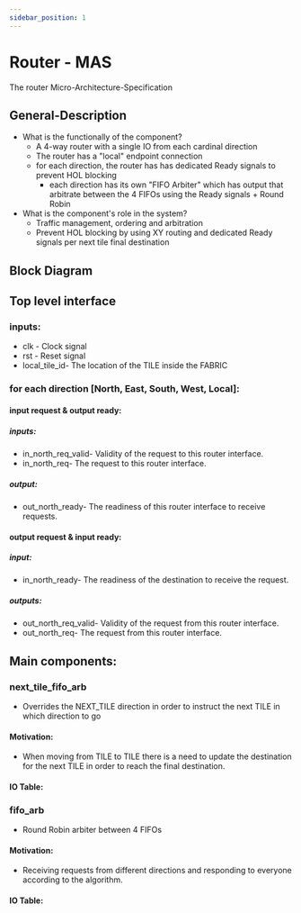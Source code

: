 ```yaml
---
sidebar_position: 1
---
```


# Router - MAS
The router Micro-Architecture-Specification

## General-Description
- What is the functionally of the component?
    - A 4-way router with a single IO from each cardinal direction
    - The router has a "local" endpoint connection
    - for each direction, the router has has dedicated Ready signals to prevent HOL blocking
       - each direction has its own "FIFO Arbiter" which has output that arbitrate between the 4 FIFOs using the Ready signals + Round Robin
- What is the component's role in the system?
    - Traffic management, ordering and arbitration
    - Prevent HOL blocking by using XY routing and dedicated Ready signals per next tile final destination




## Block Diagram


## Top level interface
### inputs: 
- clk - Clock signal
- rst - Reset signal
- local_tile_id- The location of the TILE inside the FABRIC
### for each direction [North, East, South, West, Local]:
#### input request & output ready:
##### inputs:
 - in_north_req_valid- Validity of the request to this router interface.
 - in_north_req- The request to this router interface. 
 ##### output:
 - out_north_ready- The readiness of this router interface to receive requests.
#### output request & input ready:
##### input:
 - in_north_ready- The readiness of the destination to receive the request.  
##### outputs: 
 - out_north_req_valid- Validity of the request from this router interface.
 - out_north_req- The request from this router interface.
    
## Main components:

### next_tile_fifo_arb
- Overrides the NEXT_TILE direction in order to instruct the next TILE in which direction to go

#### Motivation:
- When moving from TILE to TILE there is a need to update the destination for the next TILE in order to reach the final destination.
#### IO Table:


### fifo_arb 
- Round Robin arbiter between 4 FIFOs
#### Motivation:
- Receiving requests from different directions and responding to everyone according to the algorithm.
#### IO Table:


